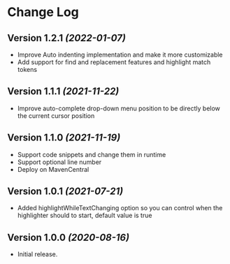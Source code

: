 Change Log
==========

Version 1.2.1 *(2022-01-07)*
-----------------------------

* Improve Auto indenting implementation and make it more customizable
* Add support for find and replacement features and highlight match tokens

Version 1.1.1 *(2021-11-22)*
-----------------------------

* Improve auto-complete drop-down menu position to be directly below the current cursor position

Version 1.1.0 *(2021-11-19)*
-----------------------------

* Support code snippets and change them in runtime
* Support optional line number
* Deploy on MavenCentral

Version 1.0.1 *(2021-07-21)*
-----------------------------

* Added highlightWhileTextChanging option so you can control when the highlighter should to start, default value is true

Version 1.0.0 *(2020-08-16)*
-----------------------------

* Initial release.
